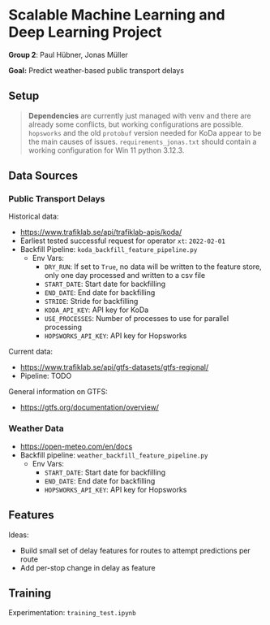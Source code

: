 # Scalable Machine Learning and Deep Learning Project
**Group 2**: Paul Hübner, Jonas Müller

**Goal:** Predict weather-based public transport delays

## Setup

> **Dependencies** are currently just managed with venv and there are already some conflicts, but working configurations are possible.
`hopsworks` and the old `protobuf` version needed for KoDa appear to be the main causes of issues.
`requirements_jonas.txt` should contain a working configuration for Win 11 python 3.12.3.

## Data Sources

### Public Transport Delays
Historical data:
- https://www.trafiklab.se/api/trafiklab-apis/koda/
- Earliest tested successful request for operator `xt`: `2022-02-01`
- Backfill Pipeline: `koda_backfill_feature_pipeline.py`
  - Env Vars:
    - `DRY_RUN`: If set to `True`, no data will be written to the feature store, only one day processed and written to a csv file
    - `START_DATE`: Start date for backfilling
    - `END_DATE`: End date for backfilling
    - `STRIDE`: Stride for backfilling
    - `KODA_API_KEY`: API key for KoDa
    - `USE_PROCESSES`: Number of processes to use for parallel processing
    - `HOPSWORKS_API_KEY`: API key for Hopsworks

Current data:
- https://www.trafiklab.se/api/gtfs-datasets/gtfs-regional/
- Pipeline: TODO

General information on GTFS:
- https://gtfs.org/documentation/overview/

### Weather Data
- https://open-meteo.com/en/docs
- Backfill pipeline: `weather_backfill_feature_pipeline.py`
  - Env Vars:
    - `START_DATE`: Start date for backfilling
    - `END_DATE`: End date for backfilling
    - `HOPSWORKS_API_KEY`: API key for Hopsworks

## Features
Ideas:
- Build small set of delay features for routes to attempt predictions per route
- Add per-stop change in delay as feature

## Training
Experimentation: `training_test.ipynb`